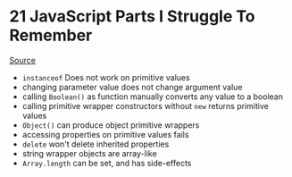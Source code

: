 21 JavaScript Parts I Struggle To Remember
==========================================

[Source](http://tech.pro/tutorial/1669/21-javascript-parts-i-struggle-to-remember-)

* `instanceof` Does not work on primitive values
* changing parameter value does not change argument value
* calling `Boolean()` as function manually converts any value to a boolean
* calling primitive wrapper constructors without `new` returns primitive values
* `Object()` can produce object primitive wrappers
* accessing properties on primitive values fails
* `delete` won't delete inherited properties
* string wrapper objects are array-like
* `Array.length` can be set, and has side-effects

